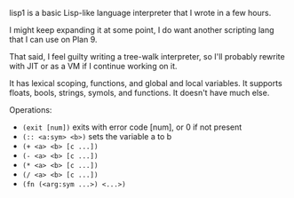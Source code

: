 lisp1 is a basic Lisp-like language interpreter that I wrote in a few hours.

I might keep expanding it at some point, I do want another scripting lang
that I can use on Plan 9.

That said, I feel guilty writing a tree-walk interpreter, so I'll probably
rewrite with JIT or as a VM if I continue working on it.

It has lexical scoping, functions, and global and local variables.
It supports floats, bools, strings, symols, and functions.
It doesn't have much else.

Operations:
- `(exit [num])` exits with error code [num], or 0 if not present
- `(:: <a:sym> <b>)` sets the variable a to b
- `(+ <a> <b> [c ...])`
- `(- <a> <b> [c ...])`
- `(* <a> <b> [c ...])`
- `(/ <a> <b> [c ...])`
- `(fn (<arg:sym ...>) <...>)`
